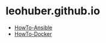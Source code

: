 # leohuber.github.io

* [HowTo-Ansible](cheatsheets/HowTo-Ansible.md)
* [HowTo-Docker](cheatsheets/HowTo-Docker.md)